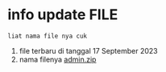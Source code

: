 # info update FILE
~~~
liat nama file nya cuk
~~~
1. file terbaru di tanggal 17 September 2023
2. nama filenya [admin.zip](https://github.com/kennysuryo/KDA-Website/blob/main/admin%20(17-09-23).zip)
